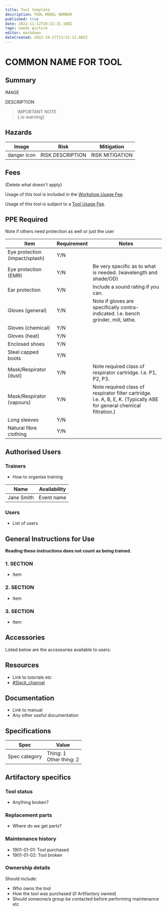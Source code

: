 ```yaml
---
title: Tool template
description: TOOL MODEL NUMBER
published: true
date: 2022-11-12T10:22:31.188Z
tags: needs picture
editor: markdown
dateCreated: 2022-10-27T13:52:12.885Z
---
```


# COMMON NAME FOR TOOL

## Summary

IMAGE

DESCRIPTION

> IMPORTANT NOTE  
{.is-warning}

## Hazards

| Image       | Risk             | Mitigation      |
| ----------- | ---------------- | --------------- |
| danger icon | RISK DESCRIPTION | RISK MITIGATION |

## Fees

(Delete what doesn't apply)

Usage of this tool is included in the [Workshop Usage Fee](/docs/policies/fees).

Usage of this tool is subject to a [Tool Usage Fee](/docs/policies/fees).

## PPE Required

<!-- exclude items that are not applicable -->

Note if others need protection as well or just the user

| Item                           | Requirement     | Notes                                                                                  |
| ------------------------------ | --------------- | -------------------------------------------------------------------------------------- |
| Eye protection (impact/splash) | Y/N             |                                                                                        |
| Eye protection (EMR)           | Y/N             | Be very specific as to what is needed. (wavelength and shade/OD)                       |
| Ear protection                 | Y/N             | Include a sound rating if you can.                                                     |
| Gloves (general)               | Y/N             | Note if gloves are specifically contra-indicated. I.e. bench grinder, mill, lathe.     |
| Gloves (chemical)              | Y/N             |                                                                                        |
| Gloves (heat)                  | Y/N             |                                                                                        |
| Enclosed shoes                 | Y/N             |                                                                                        |
| Steel capped boots             | Y/N             |                                                                                        |
| Mask/Respirator (dust)         | Y/N             | Note required class of respirator cartridge. I.e. P1, P2, P3.                          |
| Mask/Respirator (vapours)      | Y/N             | Note required class of respirator filter cartridge. I.e. A, B, E, K. (Typically ABE for general chemical filtration.) |
| Long sleeves                   | Y/N             |                                                                                        |
| Natural fibre clothing         | Y/N             |                                                                                        |

## Authorised Users

### Trainers

* How to organise training

| Name       | Availability |
| ---------- | ------------ |
| Jane Smith | Event name   |

### Users

* List of users

## General Instructions for Use

**Reading these instructions does not count as being trained.**

### 1. SECTION

* Item

### 2. SECTION

* Item 

### 3. SECTION

* Item

## Accessories

Listed below are the accessories available to users:

## Resources

* Link to tutorials etc
* [#Slack_channel](slack://channel?team=T0LQE2JNR&id={CHANNEL_ID})

## Documentation

* Link to manual
* Any other useful documentation

## Specifications

| Spec                               | Value                                                         |
|------------------------------------|---------------------------------------------------------------|
| Spec category                      | Thing: 1<br>Other thing: 2                                    |

## Artifactory specifics

### Tool status

* Anything broken?

### Replacement parts

* Where do we get parts?

### Maintenance history

* 1901-01-01: Tool purchased
* 1901-01-02: Tool broken

### Ownership details

Should include:

* Who owns the tool
* How the tool was purchased (if Artifactory owned)
* Should someone/a group be contacted before performing maintenance etc

